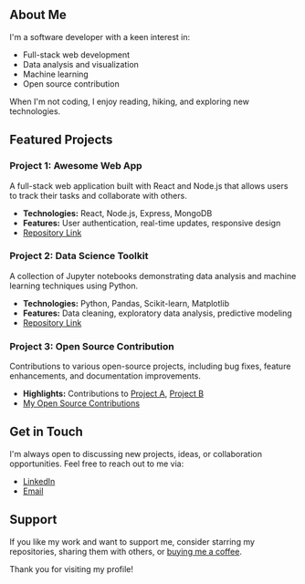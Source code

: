 ## About Me

I'm a software developer with a keen interest in:
- Full-stack web development
- Data analysis and visualization
- Machine learning
- Open source contribution

When I'm not coding, I enjoy reading, hiking, and exploring new technologies.

## Featured Projects

### Project 1: Awesome Web App
A full-stack web application built with React and Node.js that allows users to track their tasks and collaborate with others.

- **Technologies:** React, Node.js, Express, MongoDB
- **Features:** User authentication, real-time updates, responsive design
- [Repository Link](https://github.com/PavithraSK/awesome-web-app)

### Project 2: Data Science Toolkit
A collection of Jupyter notebooks demonstrating data analysis and machine learning techniques using Python.

- **Technologies:** Python, Pandas, Scikit-learn, Matplotlib
- **Features:** Data cleaning, exploratory data analysis, predictive modeling
- [Repository Link](https://github.com/PavithraSK/data-science-toolkit)

### Project 3: Open Source Contribution
Contributions to various open-source projects, including bug fixes, feature enhancements, and documentation improvements.

- **Highlights:** Contributions to [Project A](https://github.com/opensource/project-a), [Project B](https://github.com/opensource/project-b)
- [My Open Source Contributions](https://github.com/PavithraSK)

## Get in Touch

I'm always open to discussing new projects, ideas, or collaboration opportunities. Feel free to reach out to me via:

- [LinkedIn](https://www.linkedin.com/in/pavithra-s-k-865668270)
- [Email](mailto:ppavi0369@gmail.com)

## Support

If you like my work and want to support me, consider starring my repositories, sharing them with others, or [buying me a coffee](https://www.buymeacoffee.com/pavithrask).

Thank you for visiting my profile!




<!---
PavithraSK2024/PavithraSK2024 is a ✨ special ✨ repository because its `README.md` (this file) appears on your GitHub profile.
You can click the Preview link to take a look at your changes.
--->
